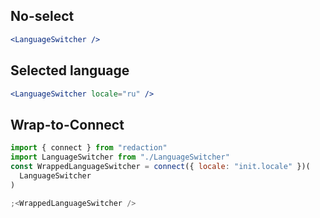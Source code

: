 ## No-select

```jsx default
<LanguageSwitcher />
```

## Selected language

```jsx { "props": { "locale": "ru" } }
<LanguageSwitcher locale="ru" />
```

## Wrap-to-Connect

```jsx
import { connect } from "redaction"
import LanguageSwitcher from "./LanguageSwitcher"
const WrappedLanguageSwitcher = connect({ locale: "init.locale" })(
  LanguageSwitcher
)

;<WrappedLanguageSwitcher />
```
